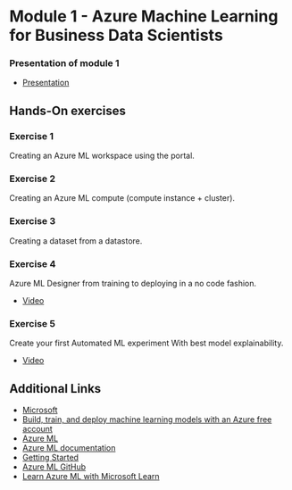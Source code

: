 
# Module 1 - Azure Machine Learning for Business Data Scientists

### Presentation of module 1
* [Presentation](https://microsofteur.sharepoint.com/:v:/t/EnterpriseAIwhitepaper/ESBOUml-25ZLvLTbuwz_lUgBilN2_hocZUPh3IlLUaa-Ow?e=5YfgoR)

## Hands-On exercises

### Exercise 1
Creating an Azure ML workspace using the portal.

### Exercise 2
Creating an Azure ML compute (compute instance + cluster).

### Exercise 3
Creating a dataset from a datastore.

### Exercise 4
Azure ML Designer from training to deploying in a no code fashion.
* [Video](https://microsofteur.sharepoint.com/:v:/t/EnterpriseAIwhitepaper/ETpmFODrXQRBtFy9jtN6e9MBFvGLQIn-xsuzgX7WBJEOsQ?e=oe10vX)

### Exercise 5
Create your first Automated ML experiment With best model explainability.
* [Video](https://microsofteur.sharepoint.com/:v:/t/EnterpriseAIwhitepaper/Ed-9dXKmBMNCjn3eOwj4Vs4BBeA5Q8QzgkzK0az04DXU1g?e=SdcV3B)


## Additional Links

* [Microsoft](https://microsoft.com)
* [Build, train, and deploy machine learning models with an Azure free account](https://azure.microsoft.com/en-us/free/services/machine-learning/)
* [Azure ML](https://azure.microsoft.com/en-us/services/machine-learning/)
* [Azure ML documentation](https://docs.microsoft.com/en-us/azure/machine-learning/)
* [Getting Started](https://docs.microsoft.com/en-us/azure/machine-learning/)
* [Azure ML GitHub](https://github.com/Azure/MachineLearningNotebooks/)
* [Learn Azure ML with Microsoft Learn](https://docs.microsoft.com/en-us/learn/browse/?products=azure&roles=data-scientist)
